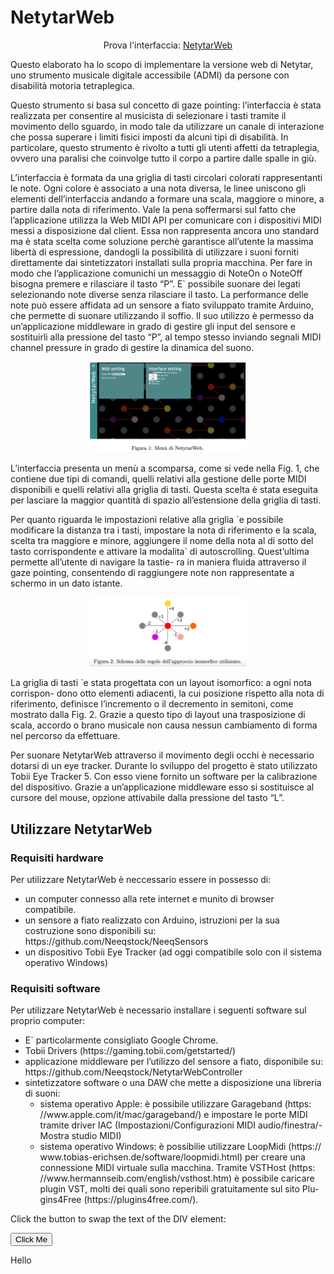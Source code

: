 # NetytarWeb
<p align="center">
    Prova l'interfaccia:
  <a href="https://annafusari.github.io/netytarweb/">NetytarWeb</a>
</p>

<p>
  Questo elaborato ha lo scopo di implementare la versione web di Netytar, uno strumento musicale digitale accessibile (ADMI) da persone con disabilità motoria tetraplegica. 
</p>
<p>
  Questo strumento si basa sul concetto di gaze pointing: l’interfaccia è stata realizzata per consentire al musicista di selezionare i tasti tramite il movimento dello sguardo, in modo tale da utilizzare un canale di interazione che possa superare i limiti fisici imposti da alcuni tipi di disabilità. In particolare, questo strumento è rivolto a tutti gli utenti affetti da tetraplegia, ovvero una paralisi che coinvolge tutto il corpo a partire dalle spalle in giù.
</p>
<p>
 L’interfaccia è formata da una griglia di tasti circolari colorati rappresentanti le note. Ogni colore è associato a una nota diversa, le linee uniscono gli elementi dell’interfaccia andando a formare una scala, maggiore o minore, a partire dalla nota di riferimento. Vale la pena soffermarsi sul fatto che l’applicazione utilizza la Web MIDI API per comunicare con i dispositivi MIDI messi a disposizione dal client. Essa non rappresenta ancora uno standard ma è stata scelta come soluzione perchè garantisce all’utente la massima libertà di espressione, dandogli la possibilità di utilizzare i suoni forniti direttamente dai sintetizzatori installati sulla propria macchina. Per fare in modo che l’applicazione comunichi un messaggio di NoteOn o NoteOff bisogna premere e rilasciare il tasto “P”. E` possibile suonare dei legati selezionando note diverse senza rilasciare il tasto. La performance delle note può essere affidata ad un sensore a fiato sviluppato tramite Arduino, che permette di suonare utilizzando il soffio. Il suo utilizzo è permesso da un’applicazione middleware in grado di gestire gli input del sensore e sostituirli alla pressione del tasto “P”, al tempo stesso inviando segnali MIDI channel pressure in grado di gestire la dinamica del suono.
</p>

<p align="center">
    <img src="images/interface.png" alt="alt text" width="50%" height="50%">
</p>

<p>
  L’interfaccia presenta un menù a scomparsa, come si vede nella Fig. 1, che contiene due tipi di comandi, quelli relativi alla gestione delle porte MIDI disponibili e quelli relativi alla griglia di tasti. Questa scelta è stata eseguita per lasciare la maggior quantità di spazio all’estensione della griglia di tasti.
</p>
<p>
  Per quanto riguarda le impostazioni relative alla griglia `e possibile modificare la distanza tra i tasti, impostare la nota di riferimento e la scala, scelta tra maggiore e minore, aggiungere il nome della nota al di sotto del tasto corrispondente e attivare la modalita` di autoscrolling. Quest’ultima permette all’utente di navigare la tastie- ra in maniera fluida attraverso il gaze pointing, consentendo di raggiungere note non rappresentate a schermo in un dato istante.
</p>
<p align="center">
    <img src="images/img2.png" alt="alt text" width="50%" height="50%">
</p>
<p>
  La griglia di tasti `e stata progettata con un layout isomorfico: a ogni nota corrispon- dono otto elementi adiacenti, la cui posizione rispetto alla nota di riferimento, definisce l’incremento o il decremento in semitoni, come mostrato dalla Fig. 2. Grazie a questo tipo di layout una trasposizione di scala, accordo o brano musicale non causa nessun cambiamento di forma nel percorso da effettuare.
</p>
<p>
  Per suonare NetytarWeb attraverso il movimento degli occhi è necessario dotarsi di un eye tracker. Durante lo sviluppo del progetto è stato utilizzato Tobii Eye Tracker 5. Con esso viene fornito un software per la calibrazione del dispositivo. Grazie a un’applicazione middleware esso si sostituisce al cursore del mouse, opzione attivabile dalla pressione del tasto “L”.
</p>

## Utilizzare NetytarWeb
<h3>Requisiti hardware</h3>
<p>Per utilizzare NetytarWeb è neccessario essere in possesso di:</p>
<ul>
    <li>un computer connesso alla rete internet e munito di browser compatibile.</li>
    <li>un sensore a fiato realizzato con Arduino, istruzioni per la sua costruzione sono disponibili su: https://github.com/Neeqstock/NeeqSensors</li>
    <li>un dispositivo Tobii Eye Tracker (ad oggi compatibile solo con il sistema operativo Windows)</li>
</ul>

<h3>Requisiti software</h3>
<p>Per utilizzare NetytarWeb è necessario installare i seguenti software sul proprio computer:</p>
<ul>
    <li>E` particolarmente consigliato Google Chrome.</li>
    <li>Tobii Drivers (https://gaming.tobii.com/getstarted/)</li>
    <li>applicazione middleware per l’utilizzo del sensore a fiato, disponibile su:
     https://github.com/Neeqstock/NetytarWebController</li>
    <li>sintetizzatore software o una DAW che mette a disposizione una libreria di suoni:
        <ul>
        <li>sistema operativo Apple: è possibile utilizzare Garageband (https: //www.apple.com/it/mac/garageband/) e impostare le porte MIDI tramite driver IAC (Impostazioni/Configurazioni MIDI audio/finestra/- Mostra studio MIDI)
            <li>sistema operativo Windows: è possibilie utilizzare LoopMidi (https:// www.tobias-erichsen.de/software/loopmidi.html) per creare una connessione MIDI virtuale sulla macchina. Tramite VSTHost (https: //www.hermannseib.com/english/vsthost.htm) è possibile caricare plugin VST, molti dei quali sono reperibili gratuitamente sul sito Plu- gins4Free (https://plugins4free.com/).</li></ul>
</li>

</ul>

<script>
function myFunction() {
  var x = document.getElementById("myDIV");
  if (x.innerHTML === "Hello") {
    x.innerHTML = "Swapped text!";
  } else {
    x.innerHTML = "Hello";
  }
}
</script>
<p>Click the button to swap the text of the DIV element:</p>

<p><button onclick="myFunction()">Click Me</button></p>

<div id="myDIV">Hello</div>
